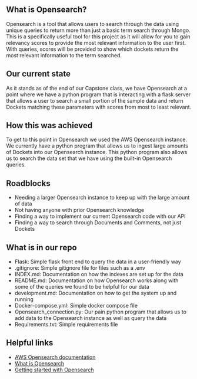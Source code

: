## **What is Opensearch?**
Opensearch is a tool that allows users to search through the data using unique queries to return more than just a basic term search through Mongo. This is a specifically useful tool for this project as it will allow for you to gain relevancy scores to provide the most relevant information to the user first. With queries, scores will be provided to show which dockets return the most relevant information to the term searched.

## **Our current state**
As it stands as of the end of our Capstone class, we have Opensearch at a point where we have a python program that is interacting with a flask server that allows a user to search a small portion of the sample data and return Dockets matching these parameters with scores from most to least relevant. 

## **How this was achieved**
To get to this point in Opensearch we used the AWS Opensearch instance. We currently have a python program that allows us to ingest large amounts of Dockets into our Opensearch instance. This python program also allows us to search the data set that we have using the built-in Opensearch queries.

## **Roadblocks**
- Needing a larger Opensearch instance to keep up with the large amount of data
- Not having anyone with prior Opensearch knowledge
- Finding a way to implement our current Opensearch code with our API
- Finding a way to search through Documents and Comments, not just Dockets

## What is in our repo
- Flask: Simple flask front end to query the data in a user-friendly way
- .gitignore: Simple gitignore file for files such as a .env
- INDEX.md: Documentation on how the indexes are set up for the data
- README.md: Documentation on how Opensearch works along with some of the queries we found to be helpful for our data 
- development.md: Documentation on how to get the system up and running
- Docker-compose.yml: Simple docker compose file
- Opensearch_connection.py: Our pain python program that allows us to add data to the Opensearch instance as well as query the data 
- Requirements.txt: Simple requirements file

## Helpful links
- [AWS Opensearch documentation](https://docs.aws.amazon.com/opensearch-service/)
- [What is Opensearch](https://docs.aws.amazon.com/opensearch-service/latest/developerguide/what-is.html)
- [Getting started with Opensearch](https://docs.aws.amazon.com/opensearch-service/latest/developerguide/gsg.html)
